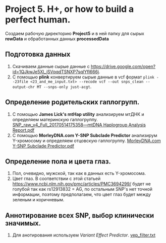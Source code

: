 # Project 5. H+, or how to build a perfect human.
Создаем рабочую директорию **Project5** и в ней папку для сырых **rowData** и обработанных данных **processedData**

## Подготовка данных
1. Скачиваем данные сырые данные с https://drive.google.com/open?id=1QJkwJe5Xl_jSVpqdTSNXP7sqlYfI666j.
2. C помощью **plink** конвертируем сырые данные в vcf формат `plink --23file <23_and_me_input.txt> --recode vcf --out snps_clean --output-chr MT --snps-only just-acgt`.

## Определение родительских гаплогрупп.
1. С помощью **James Lick's mtHap utility** анализируем мтДНК и определяем материнскую гаплогруппу. [SNP_raw_v4_Full_20170514175358—mtDNA Haplogroup Analysis Report.pdf](https://github.com/Daniil-Vlasenko/IBBioinformaticsWorkshop/files/10757570/SNP_raw_v4_Full_20170514175358.mtDNA.Haplogroup.Analysis.Report.pdf)
2. С помощью **MorleyDNA.com Y-SNP Subclade Predictor** анализирум Y-хромосому и определяем отцовскую гаплогруппу. [MorleyDNA.com Y-SNP Subclade Predictor.pdf](https://github.com/Daniil-Vlasenko/IBBioinformaticsWorkshop/files/10757583/MorleyDNA.com.Y-SNP.Subclade.Predictor.pdf)

## Определение пола и цвета глаз.
1. Пол, очевидно, мужской, так как в данных есть Y-хромосома.
2. Цвет глаз. В соответствии с этой статьей https://www.ncbi.nlm.nih.gov/pmc/articles/PMC3694299/ будет не голубой так как rs12913832 = AG, по остальным SNP's нет точной информации, поэтому предполагаем, что цвет глаз будет между зеленым и коричневым.

## Аннотирование всех SNP, выбор клинически значимых.
1. Для анотирования используем *Variant Effect Predictor*. [vep_filter.txt](https://github.com/Daniil-Vlasenko/IBBioinformaticsWorkshop/files/10757618/vep_filter.txt)

